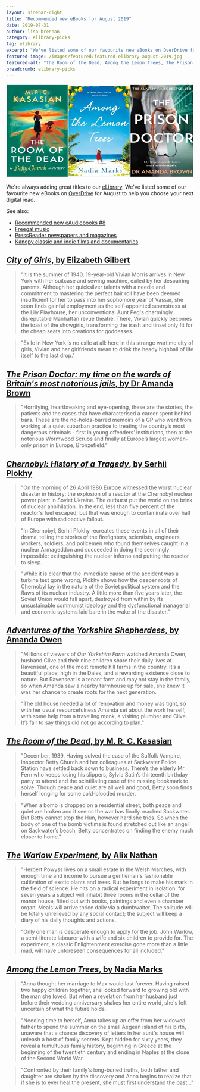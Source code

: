 ```yaml
---
layout: sidebar-right
title: "Recommended new eBooks for August 2019"
date: 2019-07-31
author: lisa-brennan
category: elibrary-picks
tag: elibrary
excerpt: "We've listed some of our favourite new eBooks on OverDrive for August to help you choose your next digital read."
featured-image: /images/featured/featured-elibrary-august-2019.jpg
featured-alt: "The Room of the Dead, Among the Lemon Trees, The Prison Doctor"
breadcrumb: elibrary-picks
---
```


![The Room of the Dead, Among the Lemon Trees, The Prison Doctor](/images/featured/featured-elibrary-august-2019.jpg)

We're always adding great titles to our [eLibrary](/elibrary/). We've listed some of our favourite new eBooks on [OverDrive](/elibrary/overdrive/) for August to help you choose your next digital read.

See also:

* [Recommended new eAudiobooks &#x23;8](/new-suggestions/elibrary-picks/new-eaudiobooks-7/)
* [Freegal music](/elibrary/freegal/)
* [PressReader newspapers and magazines](/elibrary/press-reader/)
* [Kanopy classic and indie films and documentaries](/elibrary/kanopy/)

## [<cite>City of Girls</cite>, by Elizabeth Gilbert](https://suffolklibraries.overdrive.com/media/4735638/)

> "It is the summer of 1940. 19-year-old Vivian Morris arrives in New York with her suitcase and sewing machine, exiled by her despairing parents. Although her quicksilver talents with a needle and commitment to mastering the perfect hair roll have been deemed insufficient for her to pass into her sophomore year of Vassar, she soon finds gainful employment as the self-appointed seamstress at the Lily Playhouse, her unconventional Aunt Peg's charmingly disreputable Manhattan revue theatre. There, Vivian quickly becomes the toast of the showgirls, transforming the trash and tinsel only fit for the cheap seats into creations for goddesses.

> "Exile in New York is no exile at all: here in this strange wartime city of girls, Vivian and her girlfriends mean to drink the heady highball of life itself to the last drop."

## [<cite>The Prison Doctor: my time on the wards of Britain's most notorious jails</cite>, by Dr Amanda Brown](https://suffolklibraries.overdrive.com/media/4414826/)

> "Horrifying, heartbreaking and eye-opening, these are the stories, the patients and the cases that have characterised a career spent behind bars. These are the no-holds-barred memoirs of a GP who went from working at a quiet suburban practice to treating the country’s most dangerous criminals - first in young offenders’ institutions, then at the notorious Wormwood Scrubs and finally at Europe’s largest women-only prison in Europe, Bronzefield."

## [<cite>Chernobyl: History of a Tragedy</cite>, by Serhii Plokhy](https://suffolklibraries.overdrive.com/media/3947797/)

> "On the morning of 26 April 1986 Europe witnessed the worst nuclear disaster in history: the explosion of a reactor at the Chernobyl nuclear power plant in Soviet Ukraine. The outburst put the world on the brink of nuclear annihilation. In the end, less than five percent of the reactor's fuel escaped, but that was enough to contaminate over half of Europe with radioactive fallout.

> "In Chernobyl, Serhii Plokhy recreates these events in all of their drama, telling the stories of the firefighters, scientists, engineers, workers, soldiers, and policemen who found themselves caught in a nuclear Armageddon and succeeded in doing the seemingly impossible: extinguishing the nuclear inferno and putting the reactor to sleep.

> "While it is clear that the immediate cause of the accident was a turbine test gone wrong, Plokhy shows how the deeper roots of Chernobyl lay in the nature of the Soviet political system and the flaws of its nuclear industry. A little more than five years later, the Soviet Union would fall apart, destroyed from within by its unsustainable communist ideology and the dysfunctional managerial and economic systems laid bare in the wake of the disaster."

## [<cite>Adventures of the Yorkshire Shepherdess</cite>, by Amanda Owen](https://suffolklibraries.overdrive.com/media/4536741/)

> "Millions of viewers of <cite>Our Yorkshire Farm</cite> watched Amanda Owen, husband Clive and their nine children share their daily lives at Ravenseat, one of the most remote hill farms in the country. It’s a beautiful place, high in the Dales, and a rewarding existence close to nature. But Ravenseat is a tenant farm and may not stay in the family, so when Amanda saw a nearby farmhouse up for sale, she knew it was her chance to create roots for the next generation.

> "The old house needed a lot of renovation and money was tight, so with her usual resourcefulness Amanda set about the work herself, with some help from a travelling monk, a visiting plumber and Clive. It’s fair to say things did not go according to plan."

## [<cite>The Room of the Dead</cite>, by M. R. C. Kasasian](https://suffolklibraries.overdrive.com/media/4812875/)

> "December, 1939. Having solved the case of the Suffolk Vampire, Inspector Betty Church and her colleagues at Sackwater Police Station have settled back down to business. There’s the elderly Mr Fern who keeps losing his slippers, Sylvia Satin’s thirteenth birthday party to attend and the scintillating case of the missing bookmark to solve. Though peace and quiet are all well and good, Betty soon finds herself longing for some cold-blooded murder.

> "When a bomb is dropped on a residential street, both peace and quiet are broken and it seems the war has finally reached Sackwater. But Betty cannot stop the Hun, however hard she tries. So when the body of one of the bomb victims is found stretched out like an angel on Sackwater’s beach, Betty concentrates on finding the enemy much closer to home."

## [<cite>The Warlow Experiment</cite>, by Alix Nathan](https://suffolklibraries.overdrive.com/media/4258036/)

> "Herbert Powyss lives on a small estate in the Welsh Marches, with enough time and income to pursue a gentleman's fashionable cultivation of exotic plants and trees. But he longs to make his mark in the field of science. He hits on a radical experiment in isolation: for seven years a subject will inhabit three rooms in the cellar of the manor house, fitted out with books, paintings and even a chamber organ. Meals will arrive thrice daily via a dumbwaiter. The solitude will be totally unrelieved by any social contact; the subject will keep a diary of his daily thoughts and actions.

> "Only one man is desperate enough to apply for the job: John Warlow, a semi-literate labourer with a wife and six children to provide for. The experiment, a classic Enlightenment exercise gone more than a little mad, will have unforeseen consequences for all included."

## [<cite>Among the Lemon Trees</cite>, by Nadia Marks](https://suffolklibraries.overdrive.com/media/2963815/)

> "Anna thought her marriage to Max would last forever. Having raised two happy children together, she looked forward to growing old with the man she loved. But when a revelation from her husband just before their wedding anniversary shakes her entire world, she's left uncertain of what the future holds.

> "Needing time to herself, Anna takes up an offer from her widowed father to spend the summer on the small Aegean island of his birth, unaware that a chance discovery of letters in her aunt's house will unleash a host of family secrets. Kept hidden for sixty years, they reveal a tumultuous family history, beginning in Greece at the beginning of the twentieth century and ending in Naples at the close of the Second World War.

> "Confronted by their family's long-buried truths, both father and daughter are shaken by the discovery and Anna begins to realize that if she is to ever heal the present, she must first understand the past..."
